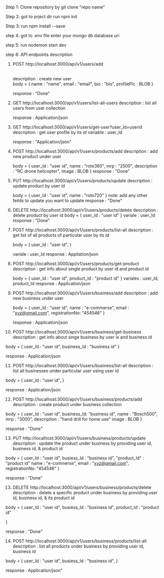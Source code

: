 Step 1: Clone repository by git clone "repo name"

Step 2: got to prject dir
run npm init

Step 3: run npm install --save

step 4: got to .env file
enter your mongo db database uri

step 5: run nodemon start dev

step 6: API endpoints description

1. POST http://localhost:3000/api/v1/users/add

   <br>
   description : create new user

   <br>
   body = {
   name : "name",
   email : "email",
   bio : "bio",
   profilePic : BLOB
   }

   response : "Done"

2. GET http://localhost:3000/api/v1/users/list-all-users
   description : list all users from user collection

   response : Application/json

3. GET http://localhost:3000/api/v1/users/get-user?user_Id=userid
   description : get user profile by its id
   variable : user_Id

   response : "Application/json"

4. POST http://localhost:3000/api/v1/users/products/add
   description : add new product under user

   body = {
   user_Id : "user id",
   name : "roto360",
   mrp : "2500",
   description : "RC drone helicopter",
   image : BLOB
   }
   response : "Done"

5. PUT http://localhost:3000/api/v1/users/products/update
   description : update product by user id

   body = {
   user_Id : "user id",
   name : "roto720"
   }
   note: add any other feilds to update you want to update
   response : "Done"

6. DELETE http://localhost:3000/api/v1/users/products/delete
   description : delete product by user id
   body = {
   user_Id : "user id"
   }
   variale : user_Id
   response : "Done"

7. POST http://localhost:3000/api/v1/users/products/list-all
   description : get list of all products of particular user by its id

   body = {
   user_Id : "user id",
   }

   variale : user_Id
   response : Appliation/json

8. POST http://localhost:3000/api/v1/users/products/get-product
   description : get info about single product by user id and product id

   body = {
   user_Id : "user id",
   product_Id : "product id"
   }
   variales : user_Id, product_Id
   response : Application/json

9. POST http://localhost:3000/api/v1/users/business/add
   description : add new business under user

   body = {
   user_Id : "user id",
   name : "e-commerse",
   email : "xyz@gmail.com",
   registrationNo: "454546"
   }

   response : Application/json

10. POST http://localhost:3000/api/v1/users/business/get-business
    description : get info about singe business by user is and business id

body = {
user_Id : "user id",
business_Id : "business id"
}

response : Application/json

11. POST http://localhost:3000/api/v1/users/business/list-all
    description : list all businesses under particular user using user id

body = {
user_Id : "user id",
}

response : Application/json

12. POST http://localhost:3000/api/v1/users/business/products/add
    description : create product under business collection

body = {
user_Id : "user id",
business_Id: "business id",
name : "Bosch500",
mrp : "3000",
description : "hand drill for home use"
image : BLOB
}

response : "Done"

13. PUT http://localhost:3000/api/v1/users/business/products/update
    description : update the product under business by providing user id, business id, & product id

body = {
user_Id : "user id",
busiess_Id : "business id",
"product_Id" : "product id"
name : "e-commerse",
email : "xyz@gmail.com",
registrationNo: "454546"
}

response : "Done"

13. DELETE http://localhost:3000/api/v1/users/business/products/delete
    description : delete a specific product under business by providing user id, business id, & its product id

body = {
user_Id : "user id",
busiess_Id : "business id",
product_Id : "product id"

}

response : "Done"

14. POST http://localhost:3000/api/v1/users/business/products/list-all
    description : list all products under business by providing user id, business id

body = {
user_Id : "user id",
busiess_Id : "business id",
}

response : Application/json"
